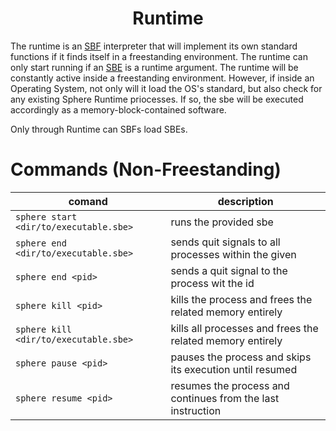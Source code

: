 <p align="center">
    <h1 align="center"><b>Runtime</b></h1>
</p>

The runtime is an [SBF](sbf.md) interpreter that will implement its own standard functions if it finds itself in a freestanding environment. The runtime can only start running if an [SBE](sbe.md) is a runtime argument.
The runtime will be constantly active  inside a freestanding environment. However, if inside an Operating System, not only will it load the OS's standard, but also check for any existing Sphere Runtime priocesses. If so, the sbe will be executed accordingly as a memory-block-contained software.

Only through Runtime can SBFs load SBEs.

# Commands (Non-Freestanding)
|     comand                           |                             description                                  |
|--------------------------------------|--------------------------------------------------------------------------|
|`sphere start <dir/to/executable.sbe>`| runs the provided sbe                                                    |
|`sphere end <dir/to/executable.sbe>`  | sends quit signals to all processes within the given                     | 
|`sphere end <pid>`                    | sends a quit signal to the process wit the id                            |
|`sphere kill <pid>`                   | kills the process and frees the related memory entirely                  |
|`sphere kill <dir/to/executable.sbe>` | kills all processes and frees the related memory entirely                |
|`sphere pause <pid>`                  | pauses the process and skips its execution until resumed                 |
|`sphere resume <pid>`                 | resumes the process and continues from the last instruction              |
